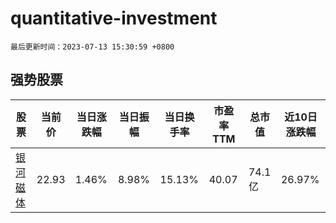 # quantitative-investment

`最后更新时间：2023-07-13 15:30:59 +0800`

## 强势股票

|股票|当前价|当日涨跌幅|当日振幅|当日换手率|市盈率TTM|总市值|近10日涨跌幅|
|----|----|----|----|----|----|----|----|
|[银河磁体](https://xueqiu.com/S/SZ300127)|22.93|1.46%|8.98%|15.13%|40.07|74.1亿|26.97%|
